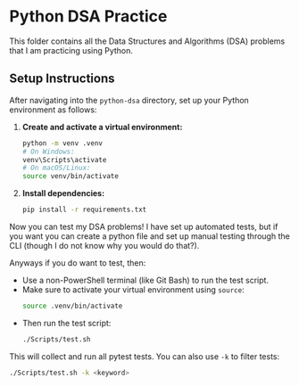 # Python DSA Practice

This folder contains all the Data Structures and Algorithms (DSA) problems that I am practicing using Python.

## Setup Instructions

After navigating into the `python-dsa` directory, set up your Python environment as follows:

1. **Create and activate a virtual environment:**
   ```bash
   python -m venv .venv
   # On Windows:
   venv\Scripts\activate
   # On macOS/Linux:
   source venv/bin/activate
   ```

2. **Install dependencies:**
   ```bash
   pip install -r requirements.txt
   ```

Now you can test my DSA problems! I have set up automated tests, but if you want you can create a python file and set up manual testing through the CLI (though I do not know why you would do that?).

Anyways if you do want to test, then:

- Use a non-PowerShell terminal (like Git Bash) to run the test script.
- Make sure to activate your virtual environment using `source`:
  ```bash
  source .venv/bin/activate
  ```
- Then run the test script:
  ```bash
  ./Scripts/test.sh
  ```

This will collect and run all pytest tests. You can also use `-k` to filter tests:
```bash
./Scripts/test.sh -k <keyword>
```


